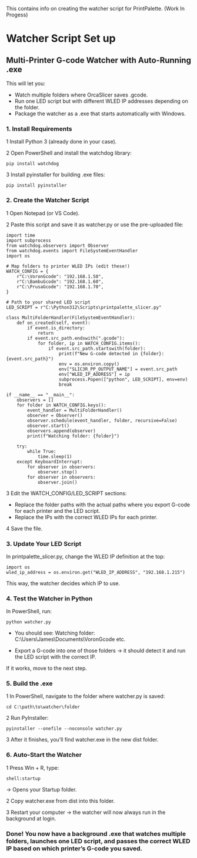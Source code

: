 This contains info on creating the watcher script for PrintPalette. (Work In Progess)

# Watcher Script Set up

## Multi-Printer G-code Watcher with Auto-Running .exe

This will let you:

- Watch multiple folders where OrcaSlicer saves .gcode.
- Run one LED script but with different WLED IP addresses depending on the folder.
- Package the watcher as a .exe that starts automatically with Windows.

### 1. Install Requirements

1 Install Python 3 (already done in your case).

2 Open PowerShell and install the watchdog library:

```
pip install watchdog
```

3 Install pyinstaller for building .exe files:

```
pip install pyinstaller
```

### 2. Create the Watcher Script

1 Open Notepad (or VS Code).

2 Paste this script and save it as watcher.py or use the pre-uploaded file:

```
import time
import subprocess
from watchdog.observers import Observer
from watchdog.events import FileSystemEventHandler
import os

# Map folders to printer WLED IPs (edit these!)
WATCH_CONFIG = {
    r"C:\VoronGcode": "192.168.1.50",
    r"C:\BambuGcode": "192.168.1.60",
    r"C:\PrusaGcode": "192.168.1.70",
}

# Path to your shared LED script
LED_SCRIPT = r"C:\Python312\Scripts\printpalette_slicer.py"

class MultiFolderHandler(FileSystemEventHandler):
    def on_created(self, event):
        if event.is_directory:
            return
        if event.src_path.endswith(".gcode"):
            for folder, ip in WATCH_CONFIG.items():
                if event.src_path.startswith(folder):
                    print(f"New G-code detected in {folder}: {event.src_path}")
                    env = os.environ.copy()
                    env["SLIC3R_PP_OUTPUT_NAME"] = event.src_path
                    env["WLED_IP_ADDRESS"] = ip
                    subprocess.Popen(["python", LED_SCRIPT], env=env)
                    break

if __name__ == "__main__":
    observers = []
    for folder in WATCH_CONFIG.keys():
        event_handler = MultiFolderHandler()
        observer = Observer()
        observer.schedule(event_handler, folder, recursive=False)
        observer.start()
        observers.append(observer)
        print(f"Watching folder: {folder}")

    try:
        while True:
            time.sleep(1)
    except KeyboardInterrupt:
        for observer in observers:
            observer.stop()
        for observer in observers:
            observer.join()
```

3 Edit the WATCH_CONFIG/LED_SCRIPT sections:

- Replace the folder paths with the actual paths where you export G-code for each printer and the LED script.
- Replace the IPs with the correct WLED IPs for each printer.

4 Save the file.

### 3. Update Your LED Script

In printpalette_slicer.py, change the WLED IP definition at the top:

```
import os
wled_ip_address = os.environ.get("WLED_IP_ADDRESS", "192.168.1.215")
```

This way, the watcher decides which IP to use.

### 4. Test the Watcher in Python

In PowerShell, run:

```
python watcher.py
```

- You should see:
Watching folder: C:\Users\James\Documents\VoronGcode etc.

- Export a G-code into one of those folders → it should detect it and run the LED script with the correct IP.

If it works, move to the next step.

### 5. Build the .exe

1 In PowerShell, navigate to the folder where watcher.py is saved:

```
cd C:\path\to\watcher\folder
```

2 Run PyInstaller:

```
pyinstaller --onefile --noconsole watcher.py
```

3 After it finishes, you’ll find watcher.exe in the new dist folder.

### 6. Auto-Start the Watcher

1 Press Win + R, type:

```
shell:startup
```

→ Opens your Startup folder.

2 Copy watcher.exe from dist into this folder.

3 Restart your computer → the watcher will now always run in the background at login.

### Done! You now have a background .exe that watches multiple folders, launches one LED script, and passes the correct WLED IP based on which printer’s G-code you saved.
